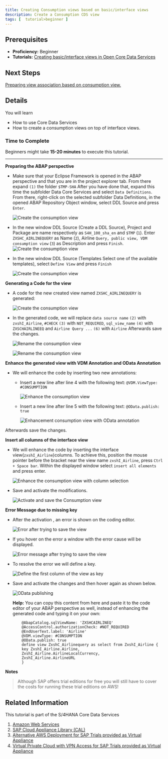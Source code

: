 ```yaml
---
title: Creating Consumption views based on basic/interface views
description: Create a Consumption CDS view  
tags: [  tutorial>beginner ]
---
```

## Prerequisites  
 - **Proficiency:** Beginner
 - **Tutorials:** [Creating basic/interface views in Open Core Data Services ](http://www.sap.com/developer/tutorial-navigator.html)

## Next Steps
[Preparing view association based on consumption view. ](http://www.sap.com/developer/tutorials/s4hana-cds-preparing-views-associations.html)


## Details
You will learn  
- How to use Core Data Services
- How to create a consumption views on top of interface views.


### Time to Complete
Beginners might take **15-20 minutes** to execute this tutorial.

---

**Preparing the ABAP perspective**

- Make sure that your Eclipse Framework is opened in the ABAP perspective and that you are in the project explorer tab. From there expand `(1)` the folder `$TMP-SHA` After you have done that, expand this time the subfolder Data Core Services and select `Data Definitions`. From there,    right-click on the selected subfolder Data Definitions, in the opened  ABAP Repository Object window, select DDL Source and press `Enter`.  

    ![Create the consumption view](BuildConsumptionView1.png)

- In the new window DDL Source (Create a DDL Source), Project and Package are name respectively as `S4H_100_sha_en` and `$TMP`  (`1`). Enter  `ZXSHC_AIRLINEQUERY` as Name (`2`),  Airline `Query, public view, VDM consumption view` (`3`) as Description and press `Finish`.
    ![Create the consumption view](BuildConsumptionView2.png)

- In the new window DDL Source (Templates Select one of the available templates), select `Define View` and press `Finish`

     ![Create the consumption view](BuildConsumptionView3_0.png)

**Generating a Code for the view**

- A code for the new created view named `ZXSHC_AIRLINEQUERY` is generated:

     ![Create the consumption view](BuildConsumptionView3_1.png)

- In the generated code, we will replace `data source name` `(2)` with  `zxshI_Airline`, `#CHECK`  `(3)` with `NOT_REQUIRED`, `sql_view_name` `(4)`
 with `ZXSCHAIRLINEEQ` and `Airline Query ...` `(6)` with `Airline` Afterwards save the changes.

    ![Rename the consumption view](BuildConsumptionView4_Rename.png)

    ![Rename the consumption view](BuildConsumptionView4_1_Rename.png)

**Enhance the generated view with VDM Annotation and OData Annotation**

- We will enhance the code by inserting two new annotations:
   - Insert a new line after line 4 with the following text:
   `@VDM.ViewType: #CONSUMPTION`

      ![Enhance the consumption view](BuildConsumptionView5_EnhanceCoding_VDMTyp.png)

   - Insert a  new line after line 5 with the following text:
   `@OData.publish: true`

      ![Enhancement consumption view with OData annotation ](BuildConsumptionView7_Enhance_ODataAnnotation.png)

Afterwards save the changes.

**Insert all columns of the interface view**

- We will enhance the code by inserting the interface view(`zxshI_Airline`)columns. To achieve this, position the mouse pointer before the bracket near the view name `zxshI_Airline`, press `Ctrl + Space bar`. Within the displayed window select `insert all elements` and press enter.

   ![Enhance the consumption view with  column selection](BuildConsumptionView7_EnhanceColumSelection.png)

- Save and activate the modifications.

     ![Activate and save the Consumption view ](BuildConsumptionView8_AtferSave_Activate.png)

**Error Message due to missing key**

- After the activation , an error is shown on the coding editor.

    ![Error after trying to save the view](BuildConsumptionView10_ErrorAfterActivationKeyMissing.png)

- If you hover on the error a window with the error cause will be displayed.

    ![Error message  after trying to save the view](ErrorMessage.png)

- To resolve the error we will define a key.

    ![Define the first column of the view as key ](DefineFirstColumEltAsKey.png)

- Save and activate the changes and then hover again as shown below.

    ![OData publishing](BuildingConsumptionView_HoverOnODatapublish.png)

  **Help:** You can copy this content from here and paste it to the code editor of your ABAP perspective as well, instead of enhancing the generated code and typing it on your own:

  ```abap
      @AbapCatalog.sqlViewName: 'ZXSHCAIRLINEQ'
      @AccessControl.authorizationCheck: #NOT_REQUIRED
      @EndUserText.label: 'Airline'
      @VDM.viewType: #CONSUMPTION
      @OData.publish: true
      define view ZxshC_Airlinequery as select from ZxshI_Airline {
      key ZxshI_Airline.Airline,
      ZxshI_Airline.AirlineLocalCurrency,
      ZxshI_Airline.AirlineURL
      }
  ```      

**Notes**
> Although SAP offers trial editions for free you will still have to cover the costs for running these trial editions on AWS!    

## Related Information
This tutorial is part of the S/4HANA Core Data Services

1. [Amazon Web Services](http://aws.amazon.com/)
2. [SAP Cloud Appliance Library (CAL)](https://scn.sap.com/community/cloud-appliance-library)
3. [Alternative AWS Deployment for SAP Trials provided as Virtual Appliance](https://scn.sap.com/docs/DOC-46908)
4. [Virtual Private Cloud with VPN Access for SAP Trials provided as Virtual Appliance](https://scn.sap.com/docs/DOC-46629)
